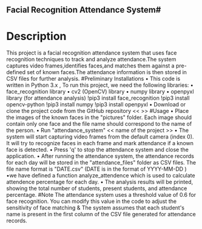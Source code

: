 ## Facial Recognition Attendance System#
# Description 
This project is a facial recognition attendance system that uses face recognition techniques to track and analyze attendance.The system captures video frames,identifies faces,and matches them against a pre-defined set of known faces.The attendance information is then stored in CSV files for further analysis.
#Preliminary Installations
• This code is written in Python 3.x , To run this project, we need the following libraries:
• face_recognition library
• cv2 (OpenCV) library
• numpy library
• openpyxl library (for attendance analysis)
!pip3 install face_recognition
!pip3 install opencv-python
!pip3 install numpy 
!pip3 install openpyxl
• Download or clone the project code from the GitHub repository << >>
#Usage
• Place the images of the known faces in the "pictures" folder. Each image should contain
only one face and the file name should correspond to the name of the person.
• Run "attendance_system" << name of the project >>
• The system will start capturing video frames from the default camera (index 0). It will try
to recognize faces in each frame and mark attendance if a known face is detected.
• Press 'q' to stop the attendance system and close the application.
• After running the attendance system, the attendance records for each day will be stored in
the "attendance_files" folder as CSV files. The file name format is "DATE.csv" (DATE is
in the format of YYYY-MM-DD )
•we have defined a function analyze_attendence which is used to calculate attendence percentage for each day.
• The analysis results will be printed, showing the total number of students, present
students, and attendance percentage.
#Note
The attendance system uses a threshold value of 0.6 for face recognition. You can modify this
value in the code to adjust the sensitivity of face matching & The system assumes that each
student's name is present in the first column of the CSV file generated for attendance records.




